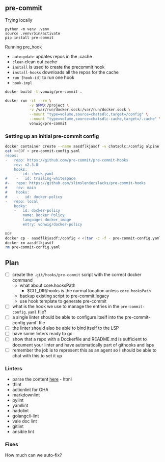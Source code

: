 ## pre-commit

Trying locally

```
python -m venv .venv
source .venv/bin/activate
pip install pre-commit
```

Running pre_hook
* `autoupdate` updates repos in the .cache
* `clean` clean out cache
* `install` is used to create the precommit hook
* `install-hooks` downloads all the repos for the cache
* `run [hook-id]` to run one hook
* `hook-impl`

```sh
docker build -t vonwig/pre-commit .
```

```sh
docker run -it --rm \
           -v $PWD:/project \
           -v /var/run/docker.sock:/var/run/docker.sock \
           --mount "type=volume,source=chatsdlc,target=/config" \
           --mount "type=volume,source=chatsdlc-cache,target=/.cache" \
           vonwig/pre-commit
```

### Setting up an initial pre-commit config

```sh
docker container create --name aasdflkjasdf -v chatsdlc:/config alpine
cat <<EOF > pre-commit-config.yaml
repos:
-   repo: https://github.com/pre-commit/pre-commit-hooks
    rev: v2.3.0
    hooks:
    -   id: check-yaml
#    -   id: trailing-whitespace
#-   repo: https://github.com/slimslenderslacks/pre-commit-hooks
#    rev: main
#    hooks:
#    -   id: docker-policy
-   repo: local
    hooks:
    -   id: docker-policy
        name: Docker Policy
        language: docker_image
        entry: vonwig/docker-policy
         
EOF
docker cp - aasdflkjasdf:/config < <(tar -c -f - pre-commit-config.yaml)
docker rm aasdflkjasdf
rm pre-commit-config.yaml
```

## Plan

- [ ] create the `.git/hooks/pre-commit` script with the correct docker command
    * what about core.hooksPath
        * $GIT_DIR/hooks is the normal location unless `core.hooksPath`
    * backup existing script to pre-commit.legacy 
    * use hook template to generate pre-commit
- [ ] what is the hook we use to manage the entries in the `pre-commit-config.yaml` file?
- [ ] a single linter should be able to configure itself 
      into the pre-commit-config.yaml` file
- [ ] the linter should also be able to bind itself to the LSP
- [ ] have some linters ready to go
- [ ] show that a repo with a Dockerfile and README.md is 
      sufficient to document your linter and have
      automatically part of githooks and lsps
- [ ] remember the job is to represent this as an agent so I should be able to chat
      with this to set it up

### Linters

* parse the content [here](https://pre-commit.com/hooks.html) - html
* tflint
* actionlint for GHA
* markdownlint
* pylint
* yamllint
* hadolint
* golangcli-lint
* vale doc lint
* gitlint
* ansible lint

### Fixes

How much can we auto-fix?
